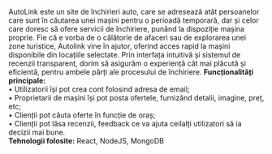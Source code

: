 AutoLink este un site de închirieri auto, care se adresează atât persoanelor care sunt în căutarea unei mașini pentru o perioadă temporară, dar și celor care doresc să ofere servicii de închiriere, punând la dispoziție mașina proprie. Fie că e vorba de o călătorie de afaceri sau de explorarea unei zone turistice, Autolink vine în ajutor, oferind acces rapid la mașini disponibile din locațiile selectate. Prin interfața intuitivă și sistemul de recenzii transparent, dorim să asigurăm o experiență cât mai plăcută și eficientă, pentru ambele părți ale procesului de închiriere.
**Funcționalități principale:**  
•	Utilizatorii își pot crea cont folosind adresa de email;   
•	Proprietarii de mașini își pot posta ofertele, furnizând detalii, imagine, preț, etc;  
•	Clienții pot căuta oferte în funcție de oraș;  
•	Clienții pot lăsa recenzii, feedback ce va ajuta ceilalți utilizatori să ia decizii mai bune.  
**Tehnologii folosite:** React, NodeJS, MongoDB